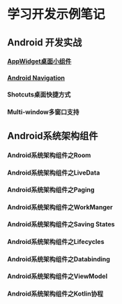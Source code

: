 # 学习开发示例笔记

## Android 开发实战

#### [AppWidget桌面小组件](./android/AppWidget.md)

#### [Android Navigation](./android/NavigationBasic.md)

#### Shotcuts桌面快捷方式

#### Multi-window多窗口支持


## Android系统架构组件

#### Android系统架构组件之Room

#### Android系统架构组件之LiveData

#### Android系统架构组件之Paging

#### Android系统架构组件之WorkManger

#### Android系统架构组件之Saving States

#### Android系统架构组件之Lifecycles

#### Android系统架构组件之Databinding

#### Android系统架构组件之ViewModel

#### Android系统架构组件之Kotlin协程

<script type="text/javascript">
	
	window.onload = function() {
		let title = document.querySelector("h1.project-name");
		title.innerText = "清风徐来,水波不兴";
	}

</script>